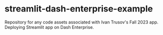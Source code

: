 # streamlit-dash-enterprise-example
Repository for any code assets associated with Ivan Trusov's Fall 2023 app. Deploying Streamlit app on Dash Enterprise.
